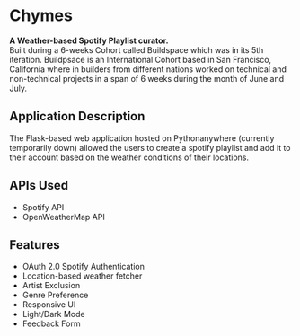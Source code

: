 # Chymes
<b> A Weather-based Spotify Playlist curator. </b> <br>
Built during a 6-weeks Cohort called Buildspace which was in its 5th iteration. Buildpsace is an International Cohort based in San Francisco, California where in builders from different nations worked on technical and non-technical projects in a span of 6 weeks during the month of June and July.

## Application Description
The Flask-based web application hosted on Pythonanywhere (currently temporarily down) allowed the users to create a spotify playlist and add it to their account based on the weather conditions of their locations.

## APIs Used
* Spotify API
* OpenWeatherMap API
  
## Features
* OAuth 2.0 Spotify Authentication
* Location-based weather fetcher
* Artist Exclusion
* Genre Preference
* Responsive UI
* Light/Dark Mode
* Feedback Form

